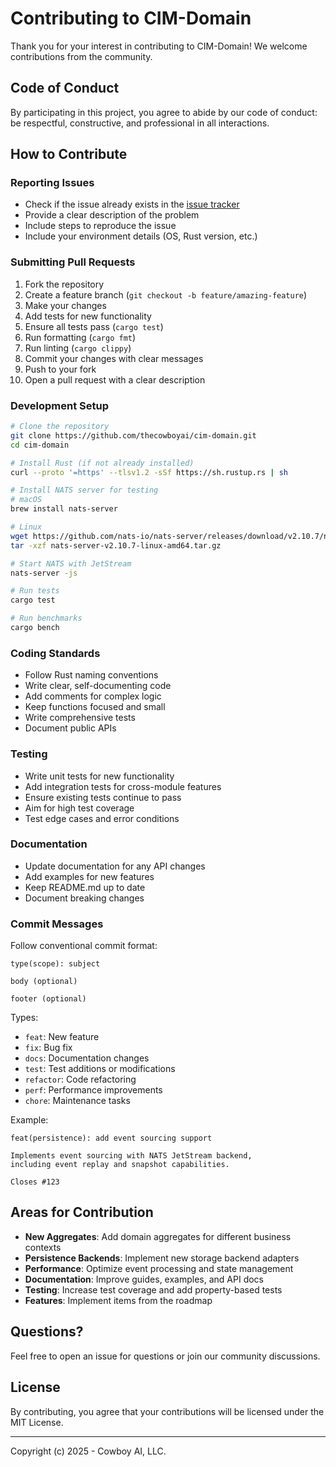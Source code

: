<!-- Copyright (c) 2025 - Cowboy AI, LLC. -->

# Contributing to CIM-Domain

Thank you for your interest in contributing to CIM-Domain! We welcome contributions from the community.

## Code of Conduct

By participating in this project, you agree to abide by our code of conduct: be respectful, constructive, and professional in all interactions.

## How to Contribute

### Reporting Issues

- Check if the issue already exists in the [issue tracker](https://github.com/thecowboyai/cim-domain/issues)
- Provide a clear description of the problem
- Include steps to reproduce the issue
- Include your environment details (OS, Rust version, etc.)

### Submitting Pull Requests

1. Fork the repository
2. Create a feature branch (`git checkout -b feature/amazing-feature`)
3. Make your changes
4. Add tests for new functionality
5. Ensure all tests pass (`cargo test`)
6. Run formatting (`cargo fmt`)
7. Run linting (`cargo clippy`)
8. Commit your changes with clear messages
9. Push to your fork
10. Open a pull request with a clear description

### Development Setup

```bash
# Clone the repository
git clone https://github.com/thecowboyai/cim-domain.git
cd cim-domain

# Install Rust (if not already installed)
curl --proto '=https' --tlsv1.2 -sSf https://sh.rustup.rs | sh

# Install NATS server for testing
# macOS
brew install nats-server

# Linux
wget https://github.com/nats-io/nats-server/releases/download/v2.10.7/nats-server-v2.10.7-linux-amd64.tar.gz
tar -xzf nats-server-v2.10.7-linux-amd64.tar.gz

# Start NATS with JetStream
nats-server -js

# Run tests
cargo test

# Run benchmarks
cargo bench
```

### Coding Standards

- Follow Rust naming conventions
- Write clear, self-documenting code
- Add comments for complex logic
- Keep functions focused and small
- Write comprehensive tests
- Document public APIs

### Testing

- Write unit tests for new functionality
- Add integration tests for cross-module features
- Ensure existing tests continue to pass
- Aim for high test coverage
- Test edge cases and error conditions

### Documentation

- Update documentation for any API changes
- Add examples for new features
- Keep README.md up to date
- Document breaking changes

### Commit Messages

Follow conventional commit format:

```
type(scope): subject

body (optional)

footer (optional)
```

Types:
- `feat`: New feature
- `fix`: Bug fix
- `docs`: Documentation changes
- `test`: Test additions or modifications
- `refactor`: Code refactoring
- `perf`: Performance improvements
- `chore`: Maintenance tasks

Example:
```
feat(persistence): add event sourcing support

Implements event sourcing with NATS JetStream backend,
including event replay and snapshot capabilities.

Closes #123
```

## Areas for Contribution

- **New Aggregates**: Add domain aggregates for different business contexts
- **Persistence Backends**: Implement new storage backend adapters
- **Performance**: Optimize event processing and state management
- **Documentation**: Improve guides, examples, and API docs
- **Testing**: Increase test coverage and add property-based tests
- **Features**: Implement items from the roadmap

## Questions?

Feel free to open an issue for questions or join our community discussions.

## License

By contributing, you agree that your contributions will be licensed under the MIT License.

---
Copyright (c) 2025 - Cowboy AI, LLC. 